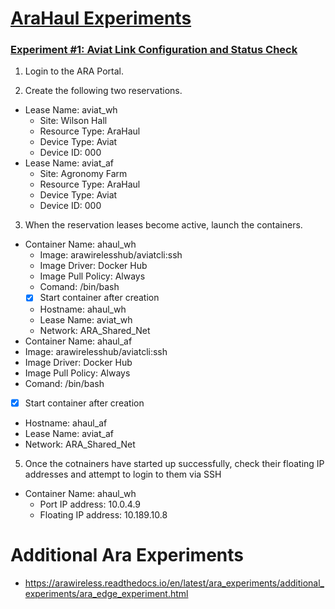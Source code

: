 # [AraHaul Experiments](https://arawireless.readthedocs.io/en/latest/ara_experiments/ara_haul_experiments.html)

### [Experiment #1: Aviat Link Configuration and Status Check](https://arawireless.readthedocs.io/en/latest/ara_experiments/arahaul_experiments/aviat_status_check.html)

1. Login to the ARA Portal.
   
2. Create the following two reservations.
- Lease Name: aviat_wh
  - Site: Wilson Hall
  - Resource Type: AraHaul
  - Device Type: Aviat
  - Device ID: 000
- Lease Name: aviat_af
  - Site: Agronomy Farm
  - Resource Type: AraHaul
  - Device Type: Aviat
  - Device ID: 000
    
3. When the reservation leases become active, launch the containers.

- Container Name: ahaul_wh
  - Image: arawirelesshub/aviatcli:ssh
  - Image Driver: Docker Hub
  - Image Pull Policy: Always
  - Comand: /bin/bash
  - [x] Start container after creation
  - Hostname: ahaul_wh
  - Lease Name: aviat_wh
  - Network: ARA_Shared_Net
 - Container Name: ahaul_af
  - Image: arawirelesshub/aviatcli:ssh
  - Image Driver: Docker Hub
  - Image Pull Policy: Always
  - Comand: /bin/bash
  - [x] Start container after creation
  - Hostname: ahaul_af
  - Lease Name: aviat_af
  - Network: ARA_Shared_Net
     

5. Once the cotnainers have started up successfully, check their floating IP addresses and attempt to login to them via SSH

- Container Name: ahaul_wh
  - Port IP address: 10.0.4.9
  - Floating IP address: 10.189.10.8

# Additional Ara Experiments

- https://arawireless.readthedocs.io/en/latest/ara_experiments/additional_experiments/ara_edge_experiment.html
